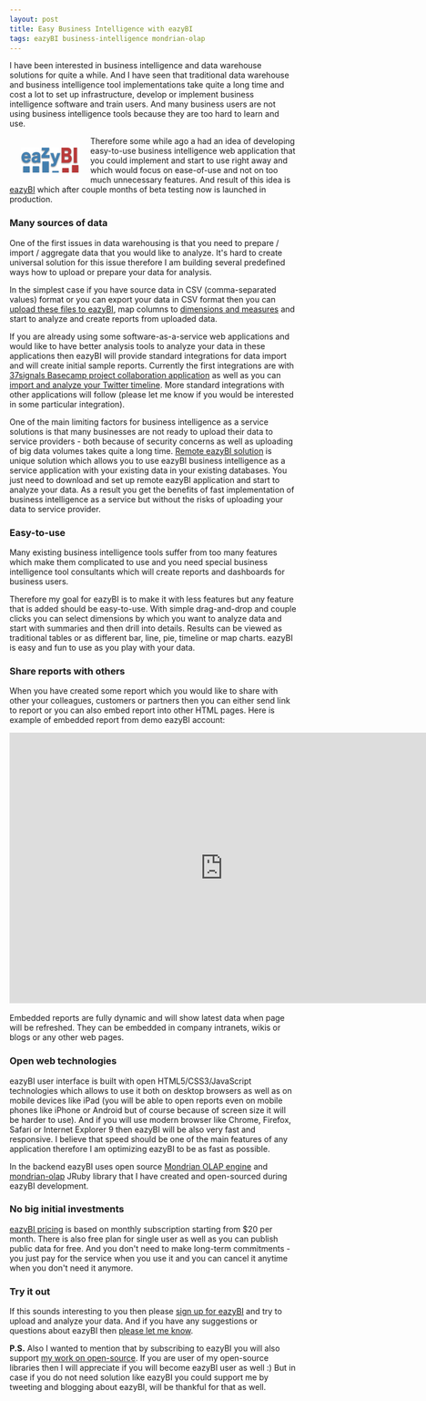 ```yaml
---
layout: post
title: Easy Business Intelligence with eazyBI
tags: eazyBI business-intelligence mondrian-olap
---
```


I have been interested in business intelligence and data warehouse solutions for quite a while. And I have seen that traditional data warehouse and business intelligence tool implementations take quite a long time and cost a lot to set up infrastructure, develop or implement business intelligence software and train users. And many business users are not using business intelligence tools because they are too hard to learn and use.

<a href="https://eazybi.com"><img src="/images/eazybi.png" style="float: left; margin: 20px;"/></a>Therefore some while ago a had an idea of developing easy-to-use business intelligence web application that you could implement and start to use right away and which would focus on ease-of-use and not on too much unnecessary features. And result of this idea is [eazyBI](https://eazybi.com) which after couple months of beta testing now is launched in production.

### Many sources of data

One of the first issues in data warehousing is that you need to prepare / import / aggregate data that you would like to analyze. It's hard to create universal solution for this issue therefore I am building several predefined ways how to upload or prepare your data for analysis.

In the simplest case if you have source data in CSV (comma-separated values) format or you can export your data in CSV format then you can [upload these files to eazyBI](https://eazybi.com/help/demo-example), map columns to [dimensions and measures](https://eazybi.com/help/overview) and start to analyze and create reports from uploaded data.

If you are already using some software-as-a-service web applications and would like to have better analysis tools to analyze your data in these applications then eazyBI will provide standard integrations for data import and will create initial sample reports. Currently the first integrations are with [37signals Basecamp project collaboration application](https://eazybi.com/help/basecamp) as well as you can [import and analyze your Twitter timeline](https://eazybi.com/help/demo-twitter). More standard integrations with other applications will follow (please let me know if you would be interested in some particular integration).

One of the main limiting factors for business intelligence as a service solutions is that many businesses are not ready to upload their data to service providers - both because of security concerns as well as uploading of big data volumes takes quite a long time. [Remote eazyBI solution](https://eazybi.com/help/remote-setup) is unique solution which allows you to use eazyBI business intelligence as a service application with your existing data in your existing databases. You just need to download and set up remote eazyBI application and start to analyze your data. As a result you get the benefits of fast implementation of business intelligence as a service but without the risks of uploading your data to service provider.

### Easy-to-use

Many existing business intelligence tools suffer from too many features which make them complicated to use and you need special business intelligence tool consultants which will create reports and dashboards for business users.

Therefore my goal for eazyBI is to make it with less features but any feature that is added should be easy-to-use. With simple drag-and-drop and couple clicks you can select dimensions by which you want to analyze data and start with summaries and then drill into details. Results can be viewed as traditional tables or as different bar, line, pie, timeline or map charts. eazyBI is easy and fun to use as you play with your data.

### Share reports with others

When you have created some report which you would like to share with other your colleagues, customers or partners then you can either send link to report or you can also embed report into other HTML pages. Here is example of embedded report from demo eazyBI account:

<div style="text-align:center;"><iframe width="750" height="475" src="https://eazybi.com/accounts/1/embed/report/111?dashboard_id=6" frameborder="0"></iframe></div>

Embedded reports are fully dynamic and will show latest data when page will be refreshed. They can be embedded in company intranets, wikis or blogs or any other web pages.

### Open web technologies

eazyBI user interface is built with open HTML5/CSS3/JavaScript technologies which allows to use it both on desktop browsers as well as on mobile devices like iPad (you will be able to open reports even on mobile phones like iPhone or Android but of course because of screen size it will be harder to use). And if you will use modern browser like Chrome, Firefox, Safari or Internet Explorer 9 then eazyBI will be also very fast and responsive. I believe that speed should be one of the main features of any application therefore I am optimizing eazyBI to be as fast as possible.

In the backend eazyBI uses open source [Mondrian OLAP engine](http://mondrian.pentaho.com/) and [mondrian-olap](https://github.com/rsim/mondrian-olap) JRuby library that I have created and open-sourced during eazyBI development.

### No big initial investments

[eazyBI pricing](https://eazybi.com/pricing) is based on monthly subscription starting from $20 per month. There is also free plan for single user as well as you can publish public data for free. And you don't need to make long-term commitments - you just pay for the service when you use it and you can cancel it anytime when you don't need it anymore.

### Try it out

If this sounds interesting to you then please [sign up for eazyBI](https://eazybi.com/sign_up) and try to upload and analyze your data. And if you have any suggestions or questions about eazyBI then [please let me know](mailto:support@eazybi.com).

**P.S.** Also I wanted to mention that by subscribing to eazyBI you will also support [my work on open-source](https://github.com/rsim). If you are user of my open-source libraries then I will appreciate if you will become eazyBI user as well :) But in case if you do not need solution like eazyBI you could support me by tweeting and blogging about eazyBI, will be thankful for that as well.
